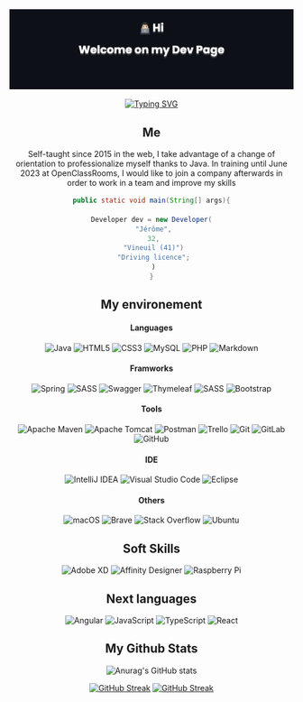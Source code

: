 <section align="center">
<img src="banner.png" margin="0" padding="0">

[![Typing SVG](https://readme-typing-svg.herokuapp.com?font=script&size=25&duration=2000&pause=150&color=F78E1A&center=true&vCenter=true&multiline=true&width=600&height=100&lines=My+Java+training+finish+in+June%2C+;after%2C+;i'm+ready)](https://git.io/typing-svg)

 ## Me
 
 <p>Self-taught since 2015 in the web, I take advantage of a change of orientation to professionalize myself thanks to Java. In training until June 2023 at OpenClassRooms, I would like to join a company afterwards in order to work in a team and improve my skills</p>
 
 ```java
 public static void main(String[] args){
 
 Developer dev = new Developer(
  "Jérôme",
  32,
  "Vineuil (41)")
  "Driving licence";
  )
 }
 
 ```
 
 ## My environement

  #### Languages
  
![Java](https://img.shields.io/badge/java-%23ED8B00.svg?style=for-the-badge&logo=java&logoColor=white)
![HTML5](https://img.shields.io/badge/html5-%23E34F26.svg?style=for-the-badge&logo=html5&logoColor=white)
![CSS3](https://img.shields.io/badge/css3-%231572B6.svg?style=for-the-badge&logo=css3&logoColor=white)
![MySQL](https://img.shields.io/badge/mysql-%2300f.svg?style=for-the-badge&logo=mysql&logoColor=white)
![PHP](https://img.shields.io/badge/php-%23777BB4.svg?style=for-the-badge&logo=php&logoColor=white)
![Markdown](https://img.shields.io/badge/markdown-%23000000.svg?style=for-the-badge&logo=markdown&logoColor=white)
  
  #### Framworks
  
![Spring](https://img.shields.io/badge/spring-%236DB33F.svg?style=for-the-badge&logo=spring&logoColor=white)
![SASS](https://img.shields.io/badge/SASS-hotpink.svg?style=for-the-badge&logo=SASS&logoColor=white)
![Swagger](https://img.shields.io/badge/-Swagger-%23Clojure?style=for-the-badge&logo=swagger&logoColor=white)
![Thymeleaf](https://img.shields.io/badge/Thymeleaf-%23005C0F.svg?style=for-the-badge&logo=Thymeleaf&logoColor=white)
![SASS](https://img.shields.io/badge/SASS-hotpink.svg?style=for-the-badge&logo=SASS&logoColor=white)
![Bootstrap](https://img.shields.io/badge/bootstrap-%23563D7C.svg?style=for-the-badge&logo=bootstrap&logoColor=white)

  #### Tools

![Apache Maven](https://img.shields.io/badge/Apache%20Maven-C71A36?style=for-the-badge&logo=Apache%20Maven&logoColor=white)
![Apache Tomcat](https://img.shields.io/badge/apache%20tomcat-%23F8DC75.svg?style=for-the-badge&logo=apache-tomcat&logoColor=black)
![Postman](https://img.shields.io/badge/Postman-FF6C37?style=for-the-badge&logo=postman&logoColor=white)
![Trello](https://img.shields.io/badge/Trello-%23026AA7.svg?style=for-the-badge&logo=Trello&logoColor=white)
![Git](https://img.shields.io/badge/git-%23F05033.svg?style=for-the-badge&logo=git&logoColor=white)
![GitLab](https://img.shields.io/badge/gitlab-%23181717.svg?style=for-the-badge&logo=gitlab&logoColor=white)
![GitHub](https://img.shields.io/badge/github-%23121011.svg?style=for-the-badge&logo=github&logoColor=white)
  
  #### IDE
  
![IntelliJ IDEA](https://img.shields.io/badge/IntelliJIDEA-000000.svg?style=for-the-badge&logo=intellij-idea&logoColor=white)
![Visual Studio Code](https://img.shields.io/badge/Visual%20Studio%20Code-0078d7.svg?style=for-the-badge&logo=visual-studio-code&logoColor=white)
![Eclipse](https://img.shields.io/badge/Eclipse-FE7A16.svg?style=for-the-badge&logo=Eclipse&logoColor=white)

  
  #### Others

![macOS](https://img.shields.io/badge/mac%20os-000000?style=for-the-badge&logo=macos&logoColor=F0F0F0)
![Brave](https://img.shields.io/badge/Brave-FB542B?style=for-the-badge&logo=Brave&logoColor=white)
![Stack Overflow](https://img.shields.io/badge/-Stackoverflow-FE7A16?style=for-the-badge&logo=stack-overflow&logoColor=white)
![Ubuntu](https://img.shields.io/badge/Ubuntu-E95420?style=for-the-badge&logo=ubuntu&logoColor=white)

  ## Soft Skills

![Adobe XD](https://img.shields.io/badge/Adobe%20XD-470137?style=for-the-badge&logo=Adobe%20XD&logoColor=#FF61F6)
![Affinity Designer](https://img.shields.io/badge/affinity%20desginer-%231B72BE.svg?style=for-the-badge&logo=affinity-designer&logoColor=white)
![Raspberry Pi](https://img.shields.io/badge/-RaspberryPi-C51A4A?style=for-the-badge&logo=Raspberry-Pi)

  ## Next languages

![Angular](https://img.shields.io/badge/angular-%23DD0031.svg?style=for-the-badge&logo=angular&logoColor=white)
![JavaScript](https://img.shields.io/badge/javascript-%23323330.svg?style=for-the-badge&logo=javascript&logoColor=%23F7DF1E)
![TypeScript](https://img.shields.io/badge/typescript-%23007ACC.svg?style=for-the-badge&logo=typescript&logoColor=white)
![React](https://img.shields.io/badge/react-%2320232a.svg?style=for-the-badge&logo=react&logoColor=%2361DAFB)

  ## My Github Stats

![Anurag's GitHub stats](https://github-readme-stats.vercel.app/api?username=Jerome-CM&show_icons=true&title_color=F78E1AFF&ring_color=F78E1AFF&icon_color=F78E1AFF&bg_color=0D1117&text_color=FFF)

[![GitHub Streak](https://github-readme-streak-stats.herokuapp.com?user=Jerome-CM&theme=dark&border_radius=5&locale=fr&background=0D1117&ring=F78E1A&fire=F78E1A#gh-dark-mode-only)](https://git.io/streak-stats#gh-dark-mode-only)
[![GitHub Streak](https://github-readme-streak-stats.herokuapp.com?user=Jerome-CM&theme=dark&border_radius=5&locale=fr&background=0D1117&ring=F78E1A&fire=F78E1A#gh-light-mode-only)](https://git.io/streak-stats#gh-light-mode-only)


</section>

